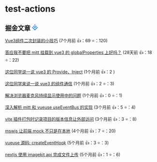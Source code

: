 # test-actions

<!-- juejin-posts start -->
## 掘金文章 <img src='https://raw.githubusercontent.com/vaebe/juejin-posts-action/main/assets/juejin.svg' alt='juejin' width='20' height='20'/>

[Vue3组件二次封装的小技巧](https://juejin.cn/post/7413194176006324275) (7个月前 👍：69 ⭐：120)

[答应我不要把 mitt 挂载到 vue3 的 globalProperties 上好吗？](https://juejin.cn/post/7484705232904814618) (28天前 👍：18 ⭐：22)

[这位同学说一说 vue3 的 Provide、Inject](https://juejin.cn/post/7480514589253468169) (1个月前 👍：2 )

[这位同学来说一说 vue3 的组件通信](https://juejin.cn/post/7480081951517900800) (1个月前 👍：2 ⭐：3)

[解决浏览器麦克风持续显示使用中的问题](https://juejin.cn/post/7476977628777431092) (1个月前 👍：0 ⭐：1)

[深入解析 mitt 和 vueuse useEventBus 的实现](https://juejin.cn/post/7457228085830778895) (3个月前 👍：5 ⭐：4)

[vite 插件打包时记录项目的版本信息让外部访问](https://juejin.cn/post/7456809080344133667) (3个月前 👍：3 ⭐：8)

[mswjs 让前端 mock 不只是在本地](https://juejin.cn/post/7445926398400102440) (4个月前 👍：7 ⭐：20)

[vueuse 源码: createEventHook](https://juejin.cn/post/7439367850488070159) (5个月前 👍：3 ⭐：3)

[nextjs 使用 imagekit api 完成文件上传](https://juejin.cn/post/7438640311457087522) (5个月前 👍：1 ⭐：6)
<!-- juejin-posts end -->
